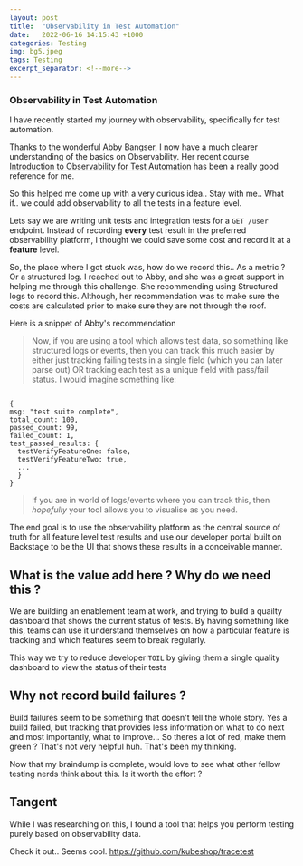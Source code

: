 ```yaml
---
layout: post
title:  "Observability in Test Automation"
date:   2022-06-16 14:15:43 +1000
categories: Testing
img: bg5.jpeg
tags: Testing
excerpt_separator: <!--more-->
---
```


### Observability in Test Automation

I have recently started my journey with observability, specifically for test automation.

<!--more-->

Thanks to the wonderful Abby Bangser, I now have a much clearer understanding of the basics on Observability. Her recent course [Introduction to Observability for Test Automation](https://testautomationu.applitools.com/observability-for-test-automation/) has been a really good reference for me. 

So this helped me come up with a very curious idea.. Stay with me.. What if.. we could add observability to all the tests in a feature level. 

Lets say we are writing unit tests and integration tests for a `GET /user` endpoint. Instead of recording **every** test result in the preferred observability platform, I thought we could save some cost and record it at a **feature** level. 

So, the place where I got stuck was, how do we record this.. As a metric ? Or a structured log. I reached out to Abby, and she was a great support in helping me through this challenge. She recommending using Structured logs to record this. Although, her recommendation was to make sure the costs are calculated prior to make sure they are not through the roof. 

Here is a snippet of Abby's recommendation

> Now, if you are using a tool which allows test data, so something like structured logs or events, then you can track this much easier by either just tracking failing tests in a single field (which you can later parse out) OR tracking each test as a unique field with pass/fail status. I would imagine something like:

`````

{
msg: "test suite complete",
total_count: 100,
passed_count: 99,
failed_count: 1,
test_passed_results: {
  testVerifyFeatureOne: false,
  testVerifyFeatureTwo: true,
  ...
  }
}

`````

> If you are in world of logs/events where you can track this, then _hopefully_ your tool allows you to visualise as you need. 

The end goal is to use the observability platform as the central source of truth for all feature level test results and use our developer portal built on Backstage to be the UI that shows these results in a conceivable manner. 

## What is the value add here ? Why do we need this ?

We are building an enablement team at work, and trying to build a quailty dashboard that shows the current status of tests. By having something like this, teams can use it understand themselves on how a particular feature is tracking and which features seem to break regularly. 

This way we try to reduce developer `TOIL` by giving them a single quality dashboard to view the status of their tests

## Why not record build failures ?

Build failures seem to be something that doesn't tell the whole story. Yes a build failed, but tracking that provides less information on what to do next and most importantly, what to improve... So theres a lot of red, make them green ? That's not very helpful huh. That's been my thinking. 

Now that my braindump is complete, would love to see what other fellow testing nerds think about this. Is it worth the effort ?

## Tangent 

While I was researching on this, I found a tool that helps you perform testing purely based on observability data. 

Check it out.. Seems cool. https://github.com/kubeshop/tracetest